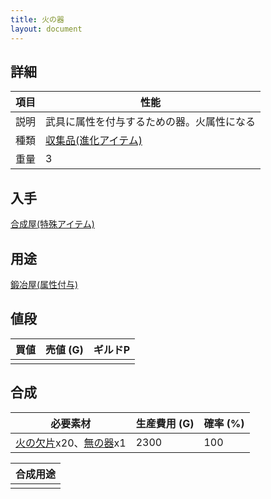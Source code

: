 ```yaml
---
title: 火の器
layout: document
---
```

## 詳細

|項目|性能|
|---|---|
|説明|武具に属性を付与するための器。火属性になる|
|種類|[収集品(進化アイテム)](収集品(進化アイテム))|
|重量|3|

## 入手

[合成屋(特殊アイテム)](合成屋(特殊アイテム))

## 用途

[鍛冶屋(属性付与)](鍛冶屋(属性付与))

## 値段

|買値|売値 (G)|ギルドP|
|---|---|---|
||||

## 合成

|必要素材|生産費用 (G)|確率 (%)|
|---|---|---|
|[火の欠片](火の欠片)x20、[無の器](無の器)x1|2300|100|

|合成用途|
|---|
||
